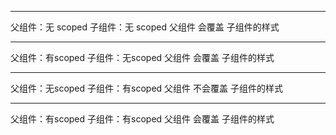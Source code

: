 
---

父组件：无 scoped
子组件：无 scoped
父组件 会覆盖 子组件的样式

------------

父组件：有scoped
子组件：无scoped
父组件 会覆盖 子组件的样式

------------

父组件：无scoped
子组件：有scoped
父组件 不会覆盖 子组件的样式

------------

父组件：有scoped
子组件：有scoped
父组件 会覆盖 子组件的样式



